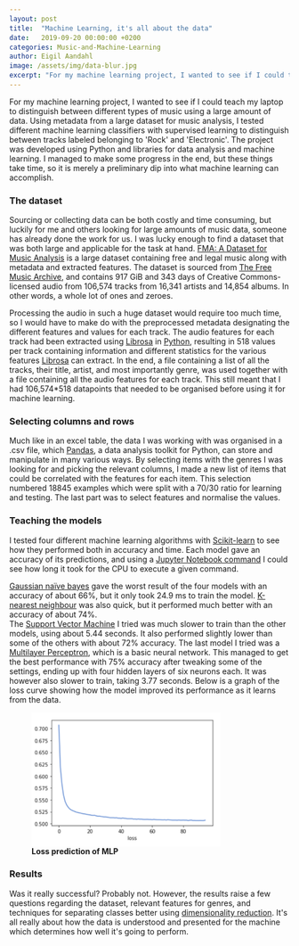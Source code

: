 ```yaml
---
layout: post
title:  "Machine Learning, it's all about the data"
date:   2019-09-20 00:00:00 +0200
categories: Music-and-Machine-Learning
author: Eigil Aandahl
image: /assets/img/data-blur.jpg
excerpt: "For my machine learning project, I wanted to see if I could teach my laptop to distinguish between different types of music using a large amount of data. Using metadata from a large dataset for music analysis, I tested different machine learning classifiers with supervised learning to distinguish between tracks labeled belonging to 'Rock' and 'Electronic'. The project was developed using Python and libraries for data analysis and machine learning."
---
```



For my machine learning project, I wanted to see if I could teach my laptop to distinguish between different types of music using a large amount of data.
Using metadata from a large dataset for music analysis, I tested different machine learning classifiers with supervised learning to distinguish between tracks labeled belonging to 'Rock' and 'Electronic'. The project was developed using Python and libraries for data analysis and machine learning.
I managed to make some progress in the end, but these things take time, so it is merely a preliminary dip into what machine learning can accomplish.


### The dataset
Sourcing or collecting data can be both costly and time consuming, but luckily for me and others looking for large amounts of music data, someone has already done the work for us. I was lucky enough to find a dataset that was both large and applicable for the task at hand.
[FMA: A Dataset for Music Analysis](https://github.com/mdeff/fma) is a large dataset containing free and legal music along with metadata and extracted features. 
The dataset is sourced from [The Free Music Archive](https://freemusicarchive.org/), and contains 917 GiB and 343 days of Creative Commons-licensed audio from 106,574 tracks from 16,341 artists and 14,854 albums.
In other words, a whole lot of ones and zeroes.

Processing the audio in such a huge dataset would require too much time, so I would have to make do with the preprocessed metadata designating the different features and values for each track. The audio features for each track had been extracted using [Librosa](https://librosa.github.io/librosa/feature.html) in [Python](https://www.python.org/), resulting in 518 values per track containing information and different statistics for the various features [Librosa](https://librosa.github.io/librosa/feature.html) can extract.
In the end, a file containing a list of all the tracks, their title, artist, and most importantly genre, was used together with a file containing all the audio features for each track. This still meant that I had 106,574*518 datapoints that needed to be organised before using it for machine learning.

### Selecting columns and rows

Much like in an excel table, the data I was working with was organised in a .csv file, which [Pandas](https://pandas.pydata.org/pandas-docs/stable/#), a data analysis toolkit for Python, can store and manipulate in many various ways.
By selecting items with the genres I was looking for and picking the relevant columns, I made a new list of items that could be correlated with the features for each item. This selection numbered 18845 examples which were split with a 70/30 ratio for learning and testing. The last part was to select features and normalise the values.

### Teaching the models
I tested four different machine learning algorithms with [Scikit-learn](https://scikit-learn.org/stable/) to see how they performed both in accuracy and time. Each model gave an accuracy of its predictions, and using a [Jupyter Notebook command](https://ipython.readthedocs.io/en/stable/interactive/magics.html#magic-time) I could see how long it took for the CPU to execute a given command. 

[Gaussian naïve bayes](https://en.wikipedia.org/wiki/Naive_Bayes_classifier#Gaussian_naive_Bayes) gave the worst result of the four models with an accuracy of about 66%, but it only took 24.9 ms to train the model. 
[K-nearest neighbour](https://en.wikipedia.org/wiki/K-nearest_neighbors_algorithm) was also quick, but it performed much better with an accuracy of about 74%.  
The [Support Vector Machine](https://en.wikipedia.org/wiki/Support-vector_machine) I tried was much slower to train than the other models, using about 5.44 seconds. It also performed slightly lower than some of the others with about 72% accuracy.
The last model I tried was a [Multilayer Perceptron](https://en.wikipedia.org/wiki/Multilayer_perceptron), which is a basic neural network. This managed to get the best performance with 75% accuracy after tweaking some of the settings, ending up with four hidden layers of six neurons each. It was however also slower to train, taking 3.77 seconds. 
Below is a graph of the loss curve showing how the model improved its performance as it learns from the data.

<figure>
<img src="/assets/img/loss-curve-eigil.png" width = "80%" align="center" />
<figcaption><strong>Loss prediction of MLP</strong></figcaption>
</figure>

### Results
Was it really successful?
Probably not. However, the results raise a few questions regarding the dataset, relevant features for genres, and techniques for separating classes better using [dimensionality reduction](https://en.wikipedia.org/wiki/Dimensionality_reduction). It's all really about how the data is understood and presented for the machine which determines how well it's going to perform.
